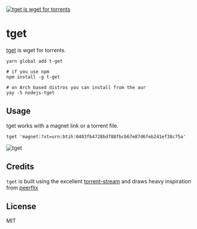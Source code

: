 <p>
  <a href="https://www.npmjs.com/package/t-get">
    <img alt="tget is wget for torrents" src="https://raw.github.com/jeffjose/tget/master/banner.png">
  </a>
</p>

# tget

[tget](https://www.npmjs.com/package/t-get) is wget for torrents.

```
yarn global add t-get

# if you use npm
npm install -g t-get

# on Arch based distros you can install from the aur
yay -S nodejs-tget
```

## Usage

tget works with a magnet link or a torrent file.

```
tget 'magnet:?xt=urn:btih:0403fb4728bd788fbcb67e87d6feb241ef38c75a'
```

![tget](https://raw.github.com/jeffjose/tget/master/screenshot.png)

## Credits

`tget` is built using the excellent [torrent-stream](https://github.com/mafintosh/torrent-stream) and draws heavy inspiration from [peerflix](https://github.com/mafintosh/peerflix)

## License

MIT
